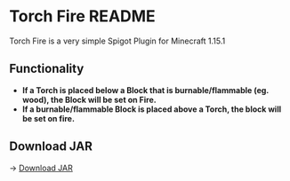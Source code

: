 # Torch Fire README
Torch Fire is a very simple Spigot Plugin for Minecraft 1.15.1
## Functionality
* **If a Torch is placed below a Block that is burnable/flammable (eg. wood), the Block will be set on Fire.**
* **If a burnable/flammable Block is placed above a Torch, the block will be set on fire.**
## Download JAR
-> [Download JAR](https://github.com/aaronlyy/torch-fire/raw/master/target/TorchFire-1.0-SNAPSHOT.jar)
